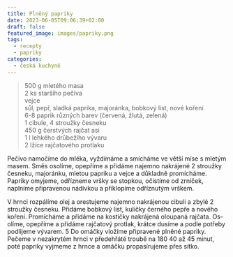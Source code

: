 ```yaml
---
title: Plněný papriky
date: 2023-06-05T09:06:39+02:00
draft: false
featured_image: images/papriky.png
tags:
  - recepty
  - papriky
categories:
  - česká kuchyně
---
```


> 500 g mletého masa  
> 2 ks staršího pečiva  
> vejce  
> sůl, pepř, sladká paprika, majoránka, bobkový list, nové koření   
> 6-8 paprik různých barev (červená, žlutá, zelená)  
> 1 cibule, 4 stroužky česneku   
> 450 g čerstvých rajčat asi  
> 1 l lehkého drůbežího vývaru   
> 2 lžíce rajčatového protlaku  

Pečivo namočíme do mléka, vyždímáme a smícháme ve větší míse s mletým masem. Směs osolíme, opepříme a přidáme najemno nakrájené 2 stroužky česneku, majoránku, mletou papriku a vejce a důkladně promícháme.
Papriky omyjeme, odřízneme vršky se stopkou, očistíme od zrníček, naplníme připravenou nádivkou a přiklopíme odříznutým vrškem.

V hrnci rozpálíme olej a orestujeme najemno nakrájenou cibuli a zbylé 2 stroužky česneku. Přidáme bobkový list, kuličky černého pepře a nového koření. Promícháme a přidáme na kostičky nakrájená oloupaná rajčata. Os- olíme, opepříme a přidáme rajčatový protlak, krátce dusíme a podle potřeby podlijeme vývarem.
5
Do omáčky vložíme připravené plněné papriky. Pečeme v nezakrytém hrnci v předehřáté troubě na 180 40 až 45 minut, poté papriky vyjmeme z hrnce a omáčku propasírujeme přes sítko.
